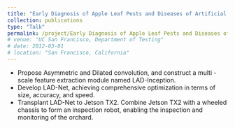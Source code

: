 ```yaml
---
title: "Early Diagnosis of Apple Leaf Pests and Diseases of Artificial Intelligence and Inspection Robots"
collection: publications
type: "Talk"
permalink: /project/Early Diagnosis of Apple Leaf Pests and Diseases of Artificial Intelligence and Inspection Robots
# venue: "UC San Francisco, Department of Testing"
# date: 2012-03-01
# location: "San Francisco, California"
---
```


* Propose Asymmetric and Dilated convolution, and construct a multi - scale feature extraction module named LAD-Inception.
* Develop LAD-Net, achieving comprehensive optimization in terms of size, accuracy, and speed.
* Transplant LAD-Net to Jetson TX2. Combine Jetson TX2 with a wheeled chassis to form an inspection robot, enabling the inspection and monitoring of the orchard.